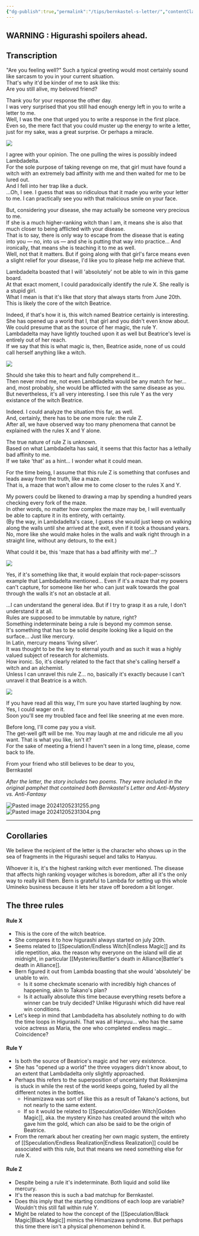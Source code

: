 ```yaml
---
{"dg-publish":true,"permalink":"/tips/bernkastel-s-letter/","contentClasses":"center-headings red-truth red-links blue-truth","created":"2025-02-27T17:44:11.803+01:00","updated":"2025-03-26T19:26:00.537+01:00"}
---
```



## WARNING : Higurashi spoilers ahead.
## Transcription

"Are you feeling well?" Such a typical greeting would most certainly sound like sarcasm to you in your current situation.  
That's why it'd be kinder of me to ask like this:  
Are you still alive, my beloved friend?  
  
Thank you for your response the other day.  
I was very surprised that you still had enough energy left in you to write a letter to me.  
Well, I was the one that urged you to write a response in the first place.  
Even so, the mere fact that you could muster up the energy to write a letter, just for my sake, was a great surprise. Or perhaps a miracle.  
  
![](https://lparchive.org/Umineko-no-Naku-Koro-ni/Update%20182/2-Bern2.jpg)  
  
  
I agree with your opinion. The one pulling the wires is possibly indeed Lambdadelta.  
For the sole purpose of taking revenge on me, that girl must have found a witch with an extremely bad affinity with me and then waited for me to be lured out.  
And I fell into her trap like a duck.  
...Oh, I see. I guess that was so ridiculous that it made you write your letter to me. I can practically see you with that malicious smile on your face.  
  
But, considering your disease, she may actually be someone very precious to me.  
If she is a much higher-ranking witch than I am, it means she is also that much closer to being afflicted with your disease.  
That is to say, there is only way to escape from the disease that is eating into you — no, into us — and she is putting that way into practice... And ironically, that means she is teaching it to me as well.  
Well, not that it matters. But if going along with that girl's farce means even a slight relief for your disease, I'd like you to please help me achieve that.  
  
Lambdadelta boasted that I will 'absolutely' not be able to win in this game board.  
At that exact moment, I could paradoxically identify the rule X. She really is a stupid girl.  
What I mean is that it's like that story that always starts from June 20th. This is likely the core of the witch Beatrice.  
  
Indeed, if that's how it is, this witch named Beatrice certainly is interesting.  
She has opened up a world that I, that girl and you didn't even know about.  
We could presume that as the source of her magic, the rule Y.  
Lambdadelta may have lightly touched upon it as well but Beatrice's level is entirely out of her reach.  
If we say that this is what magic is, then, Beatrice aside, none of us could call herself anything like a witch.  
  
![](https://lparchive.org/Umineko-no-Naku-Koro-ni/Update%20182/3-Bern3.jpg)  
  
  
Should she take this to heart and fully comprehend it...  
Then never mind me, not even Lambdadelta would be any match for her... and, most probably, she would be afflicted with the same disease as you.  
But nevertheless, it's all very interesting. I see this rule Y as the very existance of the witch Beatrice.  
  
Indeed. I could analyze the situation this far, as well.  
And, certainly, there has to be one more rule: the rule Z.  
After all, we have observed way too many phenomena that cannot be explained with the rules X and Y alone.  
  
The true nature of rule Z is unknown.  
Based on what Lambdadelta has said, it seems that this factor has a lethally bad affinity to me.  
If we take 'that' as a hint... I wonder what it could mean.  
  
For the time being, I assume that this rule Z is something that confuses and leads away from the truth, like a maze.  
That is, a maze that won't allow me to come closer to the rules X and Y.  
  
My powers could be likened to drawing a map by spending a hundred years checking every fork of the maze.  
In other words, no matter how complex the maze may be, I will eventually be able to capture it in its entirety, with certainty.  
(By the way, in Lambdadelta's case, I guess she would just keep on walking along the walls until she arrived at the exit, even if it took a thousand years. No, more like she would make holes in the walls and walk right through in a straight line, without any detours, to the exit.)  
  
What could it be, this 'maze that has a bad affinity with me'...?  
  
![](https://lparchive.org/Umineko-no-Naku-Koro-ni/Update%20182/4-Bern4.jpg)  
  
  
Yes, if it's something like that, it would explain that rock-paper-scissors example that Lambdadelta mentioned... Even if it's a maze that my powers can't capture, for someone like her who can just walk towards the goal through the walls it's not an obstacle at all.  
  
...I can understand the general idea. But if I try to grasp it as a rule, I don't understand it at all.  
Rules are supposed to be immutable by nature, right?  
Something indeterminate being a rule is beyond my common sense.  
It's something that has to be solid despite looking like a liquid on the surface... Just like mercury.  
In Latin, mercury means 'living silver'.  
It was thought to be the key to eternal youth and as such it was a highly valued subject of research for alchemists.  
How ironic. So, it's clearly related to the fact that she's calling herself a witch and an alchemist.  
Unless I can unravel this rule Z... no, basically it's exactly because I can't unravel it that Beatrice is a witch.  
  
![](https://lparchive.org/Umineko-no-Naku-Koro-ni/Update%20182/5-Bern5.jpg)  
  
If you have read all this way, I'm sure you have started laughing by now. Yes, I could wager on it.  
Soon you'll see my troubled face and feel like sneering at me even more.  
  
Before long, I'll come pay you a visit.  
The get-well gift will be me. You may laugh at me and ridicule me all you want. That is what you like, isn't it?  
For the sake of meeting a friend I haven't seen in a long time, please, come back to life.  
  
From your friend who still believes to be dear to you,  
Bernkastel  
  
_After the letter, the story includes two poems. They were included in the original pamphet that contained both Bernkastel's Letter and Anti-Mystery vs. Anti-Fantasy_

![Pasted image 20241205231255.png](/img/user/Attachments/Pasted%20image%2020241205231255.png)
![Pasted image 20241205231304.png](/img/user/Attachments/Pasted%20image%2020241205231304.png)

---
## Corollaries

We believe the recipient of the letter is the character who shows up in the sea of fragments in the Higurashi sequel and talks to Hanyuu.

Whoever it is, it's the highest ranking witch ever mentioned.
The disease that affects high ranking voyager witches is boredom, after all it's the only way to really kill them. Bern is grateful to Lambda for setting up this whole Umineko business because it lets her stave off boredom a bit longer.

## The three rules
#### Rule X
- This is the core of the witch beatrice.
- She compares it to how higurashi always started on july 20th.
- Seems related to [[Speculation/Endless Witch\|Endless Magic]] and its idle repetition, aka. the reason why everyone on the island will die at midnight, in particular [[Mysteries/Battler's death in Alliance\|Battler's death in Alliance]].
- Bern figured it out from Lambda boasting that she would 'absolutely' be unable to win.
	- Is it some checkmate scenario with incredibly high chances of happening, akin to Takano's plan?
	- Is it actually absolute this time because everything resets before a winner can be truly decided? Unlike Higurashi which did have real win conditions.
- Let's keep in mind that Lambdadelta has absolutely nothing to do with the time loops in Higurashi. That was all Hanyuu... who has the same voice actress as Maria, the one who completed endless magic... Coincidence?
#### Rule Y
- Is both the source of Beatrice's magic and her very existence.
- She has "opened up a world" the three voyagers didn't know about, to an extent that Lambdadelta only slightly approached.
- Perhaps this refers to the superposition of uncertainty that Rokkenjima is stuck in while the rest of the world keeps going, fueled by all the different notes in the bottles. 
	- Hinamizawa was sort of like this as a result of Takano's actions, but not nearly to the same extent.
	- If so it would be related to [[Speculation/Golden Witch\|Golden Magic]], aka. the mystery Kinzo has created around the witch who gave him the gold, which can also be said to be the origin of Beatrice.
- From the remark about her creating her own magic system, the entirety of [[Speculation/Endless Realization\|Endless Realization]] could be associated with this rule, but that means we need something else for rule X.
#### Rule Z
- Despite being a rule it's indeterminate. Both liquid and solid like mercury.
- It's the reason this is such a bad matchup for Bernkastel.
- Does this imply that the starting conditions of each loop are variable? Wouldn't this still fall within rule Y.
- Might be related to how the concept of the [[Speculation/Black Magic\|Black Magic]] mimics the Himanizawa syndrome. But perhaps this time there isn't a physical phenomenon behind it.

